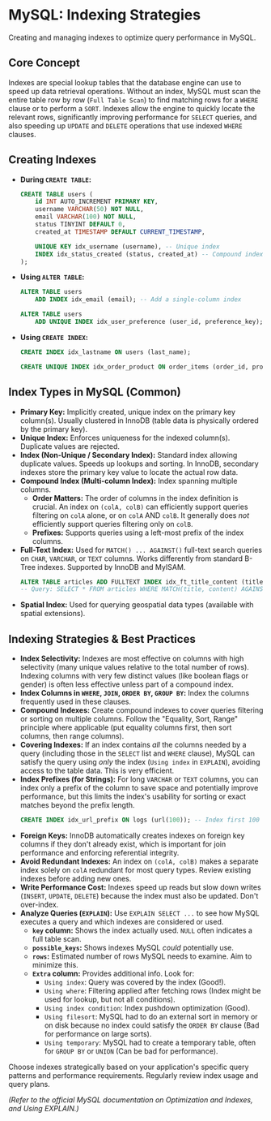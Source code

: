 # MySQL: Indexing Strategies

Creating and managing indexes to optimize query performance in MySQL.

## Core Concept

Indexes are special lookup tables that the database engine can use to speed up data retrieval operations. Without an index, MySQL must scan the entire table row by row (`Full Table Scan`) to find matching rows for a `WHERE` clause or to perform a `SORT`. Indexes allow the engine to quickly locate the relevant rows, significantly improving performance for `SELECT` queries, and also speeding up `UPDATE` and `DELETE` operations that use indexed `WHERE` clauses.

## Creating Indexes

*   **During `CREATE TABLE`:**
    ```sql
    CREATE TABLE users (
        id INT AUTO_INCREMENT PRIMARY KEY,
        username VARCHAR(50) NOT NULL,
        email VARCHAR(100) NOT NULL,
        status TINYINT DEFAULT 0,
        created_at TIMESTAMP DEFAULT CURRENT_TIMESTAMP,

        UNIQUE KEY idx_username (username), -- Unique index
        INDEX idx_status_created (status, created_at) -- Compound index
    );
    ```
*   **Using `ALTER TABLE`:**
    ```sql
    ALTER TABLE users
        ADD INDEX idx_email (email); -- Add a single-column index

    ALTER TABLE users
        ADD UNIQUE INDEX idx_user_preference (user_id, preference_key); -- Add a unique compound index
    ```
*   **Using `CREATE INDEX`:**
    ```sql
    CREATE INDEX idx_lastname ON users (last_name);

    CREATE UNIQUE INDEX idx_order_product ON order_items (order_id, product_id);
    ```

## Index Types in MySQL (Common)

*   **Primary Key:** Implicitly created, unique index on the primary key column(s). Usually clustered in InnoDB (table data is physically ordered by the primary key).
*   **Unique Index:** Enforces uniqueness for the indexed column(s). Duplicate values are rejected.
*   **Index (Non-Unique / Secondary Index):** Standard index allowing duplicate values. Speeds up lookups and sorting. In InnoDB, secondary indexes store the primary key value to locate the actual row data.
*   **Compound Index (Multi-column Index):** Index spanning multiple columns.
    *   **Order Matters:** The order of columns in the index definition is crucial. An index on `(colA, colB)` can efficiently support queries filtering on `colA` alone, or on `colA` AND `colB`. It generally does *not* efficiently support queries filtering only on `colB`.
    *   **Prefixes:** Supports queries using a left-most prefix of the index columns.
*   **Full-Text Index:** Used for `MATCH() ... AGAINST()` full-text search queries on `CHAR`, `VARCHAR`, or `TEXT` columns. Works differently from standard B-Tree indexes. Supported by InnoDB and MyISAM.
    ```sql
    ALTER TABLE articles ADD FULLTEXT INDEX idx_ft_title_content (title, content);
    -- Query: SELECT * FROM articles WHERE MATCH(title, content) AGAINST('database search' IN NATURAL LANGUAGE MODE);
    ```
*   **Spatial Index:** Used for querying geospatial data types (available with spatial extensions).

## Indexing Strategies & Best Practices

*   **Index Selectivity:** Indexes are most effective on columns with high selectivity (many unique values relative to the total number of rows). Indexing columns with very few distinct values (like boolean flags or gender) is often less effective unless part of a compound index.
*   **Index Columns in `WHERE`, `JOIN`, `ORDER BY`, `GROUP BY`:** Index the columns frequently used in these clauses.
*   **Compound Indexes:** Create compound indexes to cover queries filtering or sorting on multiple columns. Follow the "Equality, Sort, Range" principle where applicable (put equality columns first, then sort columns, then range columns).
*   **Covering Indexes:** If an index contains *all* the columns needed by a query (including those in the `SELECT` list and `WHERE` clause), MySQL can satisfy the query using *only* the index (`Using index` in `EXPLAIN`), avoiding access to the table data. This is very efficient.
*   **Index Prefixes (for Strings):** For long `VARCHAR` or `TEXT` columns, you can index only a prefix of the column to save space and potentially improve performance, but this limits the index's usability for sorting or exact matches beyond the prefix length.
    ```sql
    CREATE INDEX idx_url_prefix ON logs (url(100)); -- Index first 100 characters
    ```
*   **Foreign Keys:** InnoDB automatically creates indexes on foreign key columns if they don't already exist, which is important for join performance and enforcing referential integrity.
*   **Avoid Redundant Indexes:** An index on `(colA, colB)` makes a separate index solely on `colA` redundant for most query types. Review existing indexes before adding new ones.
*   **Write Performance Cost:** Indexes speed up reads but slow down writes (`INSERT`, `UPDATE`, `DELETE`) because the index must also be updated. Don't over-index.
*   **Analyze Queries (`EXPLAIN`):** Use `EXPLAIN SELECT ...` to see how MySQL executes a query and which indexes are considered or used.
    *   **`key` column:** Shows the index actually used. `NULL` often indicates a full table scan.
    *   **`possible_keys`:** Shows indexes MySQL *could* potentially use.
    *   **`rows`:** Estimated number of rows MySQL needs to examine. Aim to minimize this.
    *   **`Extra` column:** Provides additional info. Look for:
        *   `Using index`: Query was covered by the index (Good!).
        *   `Using where`: Filtering applied after fetching rows (Index might be used for lookup, but not all conditions).
        *   `Using index condition`: Index pushdown optimization (Good).
        *   `Using filesort`: MySQL had to do an external sort in memory or on disk because no index could satisfy the `ORDER BY` clause (Bad for performance on large sorts).
        *   `Using temporary`: MySQL had to create a temporary table, often for `GROUP BY` or `UNION` (Can be bad for performance).

Choose indexes strategically based on your application's specific query patterns and performance requirements. Regularly review index usage and query plans.

*(Refer to the official MySQL documentation on Optimization and Indexes, and Using EXPLAIN.)*